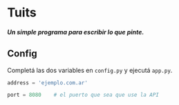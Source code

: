 # Tuits

##### Un simple programa para escribir lo que pinte.

## Config

Completá las dos variables en ```config.py``` y ejecutá ```app.py```.

```python
address = 'ejemplo.com.ar'

port = 8080    # el puerto que sea que use la API
```

